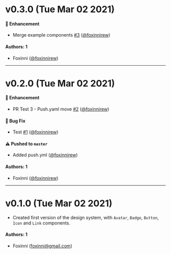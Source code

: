 # v0.3.0 (Tue Mar 02 2021)

#### 🚀 Enhancement

- Merge example components [#3](https://github.com/foxinnirew/foxinnirew-learn-storybook/pull/3) ([@foxinnirew](https://github.com/foxinnirew))

#### Authors: 1

- Foxinni ([@foxinnirew](https://github.com/foxinnirew))

---

# v0.2.0 (Tue Mar 02 2021)

#### 🚀 Enhancement

- PR Test 3 - Push.yaml move [#2](https://github.com/foxinnirew/foxinnirew-learn-storybook/pull/2) ([@foxinnirew](https://github.com/foxinnirew))

#### 🐛 Bug Fix

- Test [#1](https://github.com/foxinnirew/foxinnirew-learn-storybook/pull/1) ([@foxinnirew](https://github.com/foxinnirew))

#### ⚠️ Pushed to `master`

- Added push.yml ([@foxinnirew](https://github.com/foxinnirew))

#### Authors: 1

- Foxinni ([@foxinnirew](https://github.com/foxinnirew))

---

# v0.1.0 (Tue Mar 02 2021)

- Created first version of the design system, with `Avatar`, `Badge`, `Button`, `Icon` and `Link` components.

#### Authors: 1

- Foxinni (foxinni@gmail.com)
